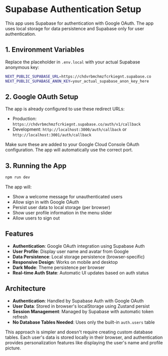 # Supabase Authentication Setup

This app uses Supabase for authentication with Google OAuth. The app uses local storage for data persistence and Supabase only for user authentication.

## 1. Environment Variables

Replace the placeholder in `.env.local` with your actual Supabase anonymous key:

```bash
NEXT_PUBLIC_SUPABASE_URL=https://chdvrbmchmzfcrkiegnt.supabase.co
NEXT_PUBLIC_SUPABASE_ANON_KEY=your_actual_supabase_anon_key_here
```

## 2. Google OAuth Setup

The app is already configured to use these redirect URLs:

- Production: `https://chdvrbmchmzfcrkiegnt.supabase.co/auth/v1/callback`
- Development: `http://localhost:3000/auth/callback` or `http://localhost:3001/auth/callback`

Make sure these are added to your Google Cloud Console OAuth configuration. The app will automatically use the correct port.

## 3. Running the App

```bash
npm run dev
```

The app will:

- Show a welcome message for unauthenticated users
- Allow sign in with Google OAuth
- Persist user data to local storage (per browser)
- Show user profile information in the menu slider
- Allow users to sign out

## Features

- **Authentication**: Google OAuth integration using Supabase Auth
- **User Profile**: Display user name and avatar from Google
- **Data Persistence**: Local storage persistence (browser-specific)
- **Responsive Design**: Works on mobile and desktop
- **Dark Mode**: Theme persistence per browser
- **Real-time Auth State**: Automatic UI updates based on auth status

## Architecture

- **Authentication**: Handled by Supabase Auth with Google OAuth
- **User Data**: Stored in browser's localStorage using Zustand persist
- **Session Management**: Managed by Supabase with automatic token refresh
- **No Database Tables Needed**: Uses only the built-in `auth.users` table

This approach is simpler and doesn't require creating custom database tables. Each user's data is stored locally in their browser, and authentication provides personalization features like displaying the user's name and profile picture.

